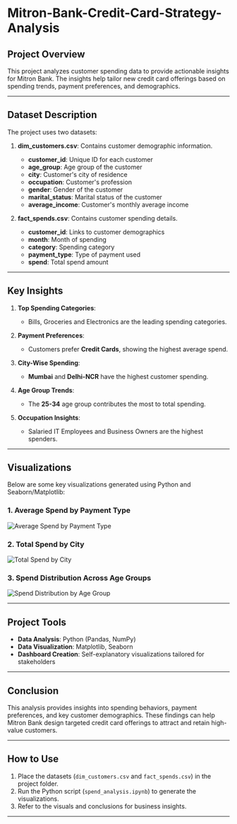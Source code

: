 # Mitron-Bank-Credit-Card-Strategy-Analysis

## **Project Overview**
This project analyzes customer spending data to provide actionable insights for Mitron Bank. The insights help tailor new credit card offerings based on spending trends, payment preferences, and demographics.

---

## **Dataset Description**
The project uses two datasets:
1. **dim_customers.csv**: Contains customer demographic information.
   - **customer_id**: Unique ID for each customer
   - **age_group**: Age group of the customer
   - **city**: Customer's city of residence
   - **occupation**: Customer's profession
   - **gender**: Gender of the customer
   - **marital_status**: Marital status of the customer
   - **average_income**: Customer's monthly average income

2. **fact_spends.csv**: Contains customer spending details.
   - **customer_id**: Links to customer demographics
   - **month**: Month of spending
   - **category**: Spending category
   - **payment_type**: Type of payment used
   - **spend**: Total spend amount

---

## **Key Insights**
1. **Top Spending Categories**:
   - Bills, Groceries  and Electronics are the leading spending categories.

2. **Payment Preferences**:
   - Customers prefer **Credit Cards**, showing the highest average spend.

3. **City-Wise Spending**:
   - **Mumbai** and **Delhi-NCR** have the highest customer spending.

4. **Age Group Trends**:
   - The **25-34** age group contributes the most to total spending.

5. **Occupation Insights**:
   - Salaried IT Employees and Business Owners are the highest spenders.

---

## **Visualizations**
Below are some key visualizations generated using Python and Seaborn/Matplotlib:

### 1. Average Spend by Payment Type
![Average Spend by Payment Type](screenshots/average_spend_payment_type.png)

### 2. Total Spend by City
![Total Spend by City](screenshots/total_spend_city.png)

### 3. Spend Distribution Across Age Groups
![Spend Distribution by Age Group](screenshots/spend_age_group.png)

---

## **Project Tools**
- **Data Analysis**: Python (Pandas, NumPy)
- **Data Visualization**: Matplotlib, Seaborn
- **Dashboard Creation**: Self-explanatory visualizations tailored for stakeholders

---

## **Conclusion**
This analysis provides insights into spending behaviors, payment preferences, and key customer demographics. These findings can help Mitron Bank design targeted credit card offerings to attract and retain high-value customers.

---

## **How to Use**
1. Place the datasets (`dim_customers.csv` and `fact_spends.csv`) in the project folder.
2. Run the Python script (`spend_analysis.ipynb`) to generate the visualizations.
3. Refer to the visuals and conclusions for business insights.

---


